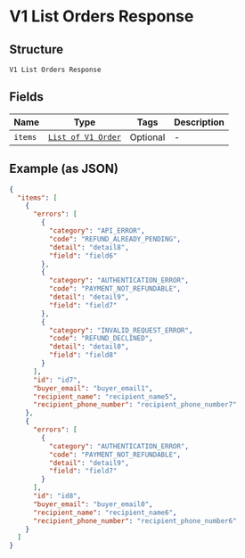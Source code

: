 
# V1 List Orders Response

## Structure

`V1 List Orders Response`

## Fields

| Name | Type | Tags | Description |
|  --- | --- | --- | --- |
| `items` | [`List of V1 Order`](../../doc/models/v1-order.md) | Optional | - |

## Example (as JSON)

```json
{
  "items": [
    {
      "errors": [
        {
          "category": "API_ERROR",
          "code": "REFUND_ALREADY_PENDING",
          "detail": "detail8",
          "field": "field6"
        },
        {
          "category": "AUTHENTICATION_ERROR",
          "code": "PAYMENT_NOT_REFUNDABLE",
          "detail": "detail9",
          "field": "field7"
        },
        {
          "category": "INVALID_REQUEST_ERROR",
          "code": "REFUND_DECLINED",
          "detail": "detail0",
          "field": "field8"
        }
      ],
      "id": "id7",
      "buyer_email": "buyer_email1",
      "recipient_name": "recipient_name5",
      "recipient_phone_number": "recipient_phone_number7"
    },
    {
      "errors": [
        {
          "category": "AUTHENTICATION_ERROR",
          "code": "PAYMENT_NOT_REFUNDABLE",
          "detail": "detail9",
          "field": "field7"
        }
      ],
      "id": "id8",
      "buyer_email": "buyer_email0",
      "recipient_name": "recipient_name6",
      "recipient_phone_number": "recipient_phone_number6"
    }
  ]
}
```

